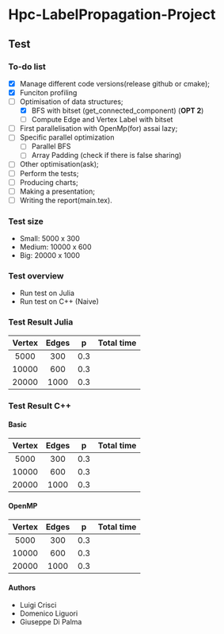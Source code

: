 # Hpc-LabelPropagation-Project

## Test

### To-do list

- [x] Manage different code versions(release github or cmake);
- [x] Funciton profiling
- [ ] Optimisation of data structures;
  - [x] BFS with bitset (get_connected_component) (**OPT 2**)
  - [ ] Compute Edge and Vertex Label with bitset
- [ ] First parallelisation with OpenMp(for) assai lazy;
- [ ] Specific parallel optimization
  - [ ] Parallel BFS
  - [ ] Array Padding (check if there is false sharing)
- [ ] Other optimisation(ask);
- [ ] Perform the tests;
- [ ] Producing charts;
- [ ] Making a presentation;
- [ ] Writing the report(main.tex).

### Test size

- Small: 5000 x 300
- Medium: 10000 x 600
- Big: 20000 x 1000

### Test overview

- Run test on Julia
- Run test on C++ (Naive)

### Test Result Julia

|  Vertex  |      Edges      | p   | Total time |
|:--------:|:---------------:|:---:|:-----------|
|  5000    |        300      | 0.3 |            |
|   10000  |       600       | 0.3 |            |
|   20000  |       1000      | 0.3 |            |

### Test Result C++

#### Basic

|  Vertex  |      Edges      | p   | Total time |
|:--------:|:---------------:|:---:|:-----------|
|  5000    |        300      | 0.3 |            |
|   10000  |       600       | 0.3 |            |
|   20000  |       1000      | 0.3 |            |

#### OpenMP

|  Vertex  |      Edges      | p   | Total time |
|:--------:|:---------------:|:---:|:-----------|
|  5000    |        300      | 0.3 |            |
|   10000  |       600       | 0.3 |            |
|   20000  |       1000      | 0.3 |            |

#### Authors

- Luigi Crisci
- Domenico Liguori
- Giuseppe Di Palma
